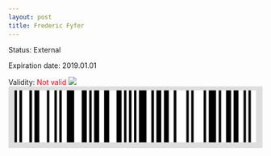 ```yaml
---
layout: post
title: Frederic Fyfer
---
```


Status: External

Expiration date: 2019.01.01

Validity: <font color="red"> Not valid</font> 
![](/members/img/Frederic_Fyfer.png)
![](/members/img/bar.png)
